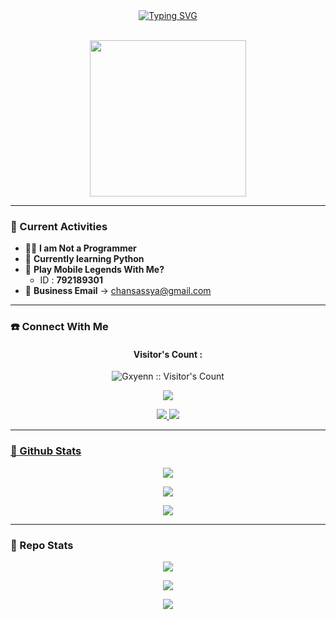 <div align="center">  
  <a href="https://instagram.com/syaaikoo">  
    <img src="https://readme-typing-svg.demolab.com?font=Fira+Code&weight=600&size=22&duration=4000&pause=1000&color=CB9DF0&center=true&vCenter=true&multiline=true&width=500&height=80&lines=Haiii%2C+aku+Airaa+Cheisyaa+%F0%9F%92%96;Salam+kenal+yaa!!+%F0%9F%98%8A;Selengkapnya+ada+dibawah+ini+%E2%9C%A8" alt="Typing SVG" />  
  </a>  
  <br><br>  
  <p><img src="https://media.tenor.com/2roX3uxz_68AAAAM/anime-happy.gif" width="250"/>
  </p>
</div>  
  
---

### 🌸 Current Activities  
- 👩‍💻 **I am Not a Programmer**  
- 🌱 **Currently learning Python**  
- 🎯 **Play Mobile Legends With Me?**  
  - ID : **792189301**  
- 📧 **Business Email** → chansassya@gmail.com  
  
---

### ☎️ Connect With Me  
<h4 align="center">Visitor's Count :</h4>  
<p align="center"><img src="https://profile-counter.glitch.me/{Gxyenn}/count.svg" alt="Gxyenn :: Visitor's Count" /></p>  
<p align="center"><img src="https://count.getloli.com/get/@Gxyenn-github-readme?theme=rule34" /></p>  

<p align="center">  
  <a href="https://wa.me/6283877636168?text=mau_apa?"><img src="https://img.shields.io/badge/WhatsApp-25D366?style=for-the-badge&logo=whatsapp&logoColor=white" />  
  <a href="https://youtube.com/@Gxyenn"><img src="https://img.shields.io/badge/YouTube-Gxyenn-ff0000?style=for-the-badge&logo=youtube&logoColor=white" /><br>  
</p>  

---

### 🚀 Github Stats  

<p align="center">  
  <a href="https://github.com/Gxyenn">  
    <img src="https://github-readme-stats.vercel.app/api?username=Gxyenn&show_icons=true&theme=tokyonight&hide_border=true&bg_color=00000000">  
  </a>  
</p>  

<p align="center">  
  <a href="https://github.com/Gxyenn">  
    <img src="https://streak-stats.demolab.com/?user=Gxyenn&theme=tokyonight&hide_border=true&background=00000000">  
  </a>  
</p>  

<p align="center">  
  <a href="https://github.com/Gxyenn">  
    <img src="https://github-readme-stats.vercel.app/api/top-langs/?username=Gxyenn&theme=tokyonight&layout=compact&hide_border=true&bg_color=00000000">  
  </a>  
</p>  

---

### 🔭 Repo Stats  

<p align="center">  
  <a href="https://github.com/Gxyenn/Marine969">  
    <img src="https://github-readme-stats.vercel.app/api/pin/?username=Gxyenn&repo=Marine969&theme=tokyonight&hide_border=true">  
  </a>  
</p>  

<p align="center">  
  <a href="https://github.com/Gxyenn/VelyTools-DownWebSoucre">  
    <img src="https://github-readme-stats.vercel.app/api/pin/?username=Gxyenn&repo=VelyTools-DownWebSoucre&theme=tokyonight&hide_border=true">  
  </a>  
</p>  

<p align="center">  
  <a href="https://github.com/Gxyenn">  
    <img src="https://github-profile-trophy.vercel.app/?username=Gxyenn&theme=onedark&no-frame=true&margin-w=15">  
  </a>  
</p>
